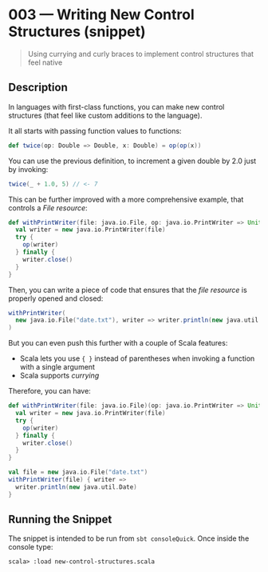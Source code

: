 # 003 &mdash; Writing New Control Structures (snippet)
> Using currying and curly braces to implement control structures that feel native

## Description
In languages with first-class functions, you can make new control structures (that feel like custom additions to the language).

It all starts with passing function values to functions:
```scala
def twice(op: Double => Double, x: Double) = op(op(x))
```

You can use the previous definition, to increment a given double by 2.0 just by invoking:
```scala
twice(_ + 1.0, 5) // <- 7
```

This can be further improved with a more comprehensive example, that controls a *File resource*:
```scala
def withPrintWriter(file: java.io.File, op: java.io.PrintWriter => Unit) = {
  val writer = new java.io.PrintWriter(file)
  try {
    op(writer)
  } finally {
    writer.close()
  }
}
```

Then, you can write a piece of code that ensures that the *file resource* is properly opened and closed:
```scala
withPrintWriter(
  new java.io.File("date.txt"), writer => writer.println(new java.util.Date)
)
```

But you can even push this further with a couple of Scala features:
+ Scala lets you use `{ }` instead of parentheses when invoking a function with a single argument
+ Scala supports *currying*

Therefore, you can have:
```scala
def withPrintWriter(file: java.io.File)(op: java.io.PrintWriter => Unit) = {
  val writer = new java.io.PrintWriter(file)
  try {
    op(writer)
  } finally {
    writer.close()
  }
}

val file = new java.io.File("date.txt")
withPrintWriter(file) { writer => 
  writer.println(new java.util.Date)
}
```

## Running the Snippet
The snippet is intended to be run from `sbt consoleQuick`. Once inside the console type:
```
scala> :load new-control-structures.scala
```